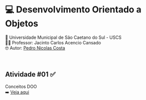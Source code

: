 # 💻 Desenvolvimento Orientado a Objetos <br>
🏫 Universidade Municipal de São Caetano do Sul - USCS<br>
👨‍🏫 Professor: Jacinto Carlos Acencio Cansado<br>
🤓 Autor: <a href="https://github.com/pedronicolascosta">Pedro Nicolas Costa</a><br>
<br><br>
## Atividade #01 ✅<br>
Conceitos DOO<br>
➡️ <a href="#">Veja aqui</a><br>
